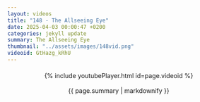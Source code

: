 ```yaml
---
layout: videos
title: "148 - The Allseeing Eye"
date: 2025-04-03 00:00:47 +0200
categories: jekyll update
summary: The Allseeing Eye
thumbnail: "../assets/images/148vid.png"
videoid: GtHazg_kRhU
---
```


<div style="text-align: center; margin-top: 20px;">
  {% include youtubePlayer.html id=page.videoid %}
  <p style="margin-top: 15px; font-size: 1.2em; color: #333;">
    <p>{{ page.summary | markdownify }}</p>
  </p>
</div>
